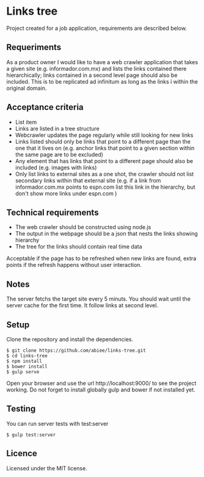 Links tree
======================
Project created for a job application, requirements are described below.

Requeriments
----------------
As a product owner I would like to have a web crawler application that takes a given site (e.g. informador.com.mx) and lists the links contained there hierarchically; links contained in a second level page should also be included. This is to be replicated ad infinitum as long as the links i within the original domain.

Acceptance criteria
-------------------
 - List item
 - Links are listed in a tree structure
 - Webcrawler updates the page regularly while still looking for new links
 - Links listed should only be links that point to a different page than the one that it lives on (e.g. anchor links that point to a given section within the same page are to be excluded)
 - Any element that has links that point to a different page should also be included (e.g. images with links)
 - Only list links to external sites as a one shot, the crawler should not list secondary links within that external site (e.g. if a link from informador.com.mx points to espn.com list this link in the hierarchy, but don't show more links under espn.com )

Technical requirements
----------------------
 - The web crawler should be constructed using node.js
 - The output in the webpage should be a json that nests the links showing hierarchy
 - The tree for the links should contain real time data

Acceptable if the page has to be refreshed when new links are found, extra points if the refresh happens without user interaction.

Notes
-----
The server fetchs the target site every 5 minuts. You should wait until the server cache for the first time. It follow links at second level.

Setup
-----
Clone the repository and install the dependencies.

    $ git clone https://github.com/abiee/links-tree.git
    $ cd links-tree
    $ npm install
    $ bower install
    $ gulp serve

Open your browser and use the url http://localhost:9000/ to see the project working. Do not forget to install globally gulp and bower if not installed yet.

Testing
---------
You can run server tests with test:server

    $ gulp test:server

Licence
-------
Licensed under the MIT license.
